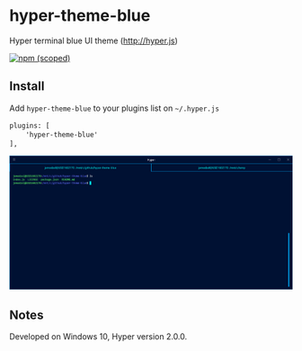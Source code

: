 # hyper-theme-blue
Hyper terminal blue UI theme (http://hyper.js)

[![npm (scoped)](https://img.shields.io/npm/v/hyper-theme-blue.svg)](https://www.npmjs.com/package/hyper-theme-blue)

## Install

Add `hyper-theme-blue` to your plugins list on `~/.hyper.js`
```
plugins: [
    'hyper-theme-blue'
],
```
![](images/windows.png)

## Notes

Developed on Windows 10, Hyper version 2.0.0.
